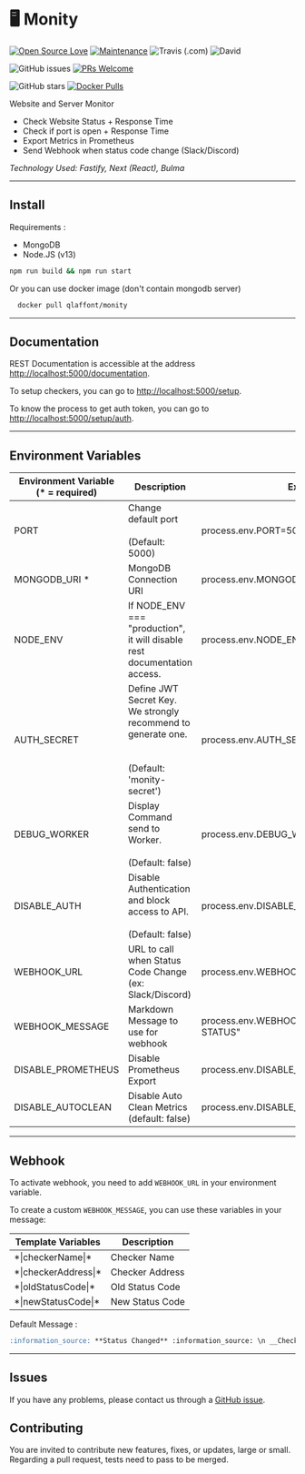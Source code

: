 # 🖥 Monity

[![Open Source Love](https://badges.frapsoft.com/os/mit/mit.svg?v=102)](https://github.com/ellerbrock/open-source-badge/) [![Maintenance](https://img.shields.io/badge/Maintained%3F-yes-green.svg)](https://GitHub.com/qlaffont/monity/graphs/commit-activity) ![Travis (.com)](https://img.shields.io/travis/com/qlaffont/monity) ![David](https://img.shields.io/david/qlaffont/monity)

![GitHub issues](https://img.shields.io/github/issues/qlaffont/monity) [![PRs Welcome](https://img.shields.io/badge/PRs-welcome-brightgreen.svg?style=flat-square)](http://makeapullrequest.com)

![GitHub stars](https://img.shields.io/github/stars/qlaffont/monity?style=social) [![Docker Pulls](https://img.shields.io/docker/pulls/qlaffont/monity)](https://hub.docker.com/r/qlaffont/monity)

Website and Server Monitor

- Check Website Status + Response Time
- Check if port is open + Response Time
- Export Metrics in Prometheus
- Send Webhook when status code change (Slack/Discord)

*Technology Used: Fastify, Next (React), Bulma*

---

## Install

Requirements :

 - MongoDB
 - Node.JS (v13)

```sh
npm run build && npm run start
```

Or you can use docker image (don't contain mongodb server)

```sh
  docker pull qlaffont/monity
```

---

## Documentation

REST Documentation is accessible at the address [http://localhost:5000/documentation](http://localhost:5000/documentation).

To setup checkers, you can go to [http://localhost:5000/setup](http://localhost:5000/setup).

To know the process to get auth token, you can go to [http://localhost:5000/setup/auth](http://localhost:5000/setup/auth).

---

## Environment Variables

| Environment Variable (* = required) | Description                                                                                             | Example                                  |
|-------------------------------------|---------------------------------------------------------------------------------------------------------|------------------------------------------|
| PORT                                | Change default port <br><br>(Default: 5000)                                                             | process.env.PORT=5000                    |
| MONGODB_URI *                       | MongoDB Connection URI                                                                                  | process.env.MONGODB_URI=""               |
| NODE_ENV                            | If NODE_ENV === "production", it will disable rest documentation access.                                | process.env.NODE_ENV="production"        |
| AUTH_SECRET                         | Define JWT Secret Key. <br>We strongly recommend to generate one.<br><br><br>(Default: 'monity-secret') | process.env.AUTH_SECRET="MySecretJWTKey" |
| DEBUG_WORKER                        | Display Command send to Worker.<br><br>(Default: false)                                                 | process.env.DEBUG_WORKER=true            |
| DISABLE_AUTH                        | Disable Authentication and block access to API.<br><br>(Default: false)                                 | process.env.DISABLE_AUTH=true            |
| WEBHOOK_URL                         | URL to call when Status Code Change (ex: Slack/Discord)                                                 | process.env.WEBHOOK_URL="myurl"          |
| WEBHOOK_MESSAGE                     | Markdown Message to use for webhook                                                                     | process.env.WEBHOOK_MESSAGE="NEW STATUS" |
| DISABLE_PROMETHEUS                  | Disable Prometheus Export                                                                               | process.env.DISABLE_PROMETHEUS=true      |
| DISABLE_AUTOCLEAN                   | Disable Auto Clean Metrics (default: false)                                                             | process.env.DISABLE_AUTOCLEAN=true       |

---

## Webhook

To activate webhook, you need to add `WEBHOOK_URL` in your environment variable.

To create a custom `WEBHOOK_MESSAGE`, you can use these variables in your message:

| Template Variables     | Description     |
|------------------------|-----------------|
| \*\|checkerName\|\*    | Checker Name    |
| \*\|checkerAddress\|\* | Checker Address |
| \*\|oldStatusCode\|\*  | Old Status Code |
| \*\|newStatusCode\|\*  | New Status Code |

Default Message :

```markdown
:information_source: **Status Changed** :information_source: \n __Checker__ : **|checkerName|** \n __Status Code__ : ~~*|oldStatusCode|*~~ to ***|newStatusCode|*** \n __Address__ : ***|checkerAddress|*** \n\n Powered by Monity
```

---

## Issues

If you have any problems, please contact us through a [GitHub issue](https://github.com/qlaffont/monity/issues).

## Contributing

You are invited to contribute new features, fixes, or updates, large or small. Regarding a pull request, tests need to pass to be merged.
